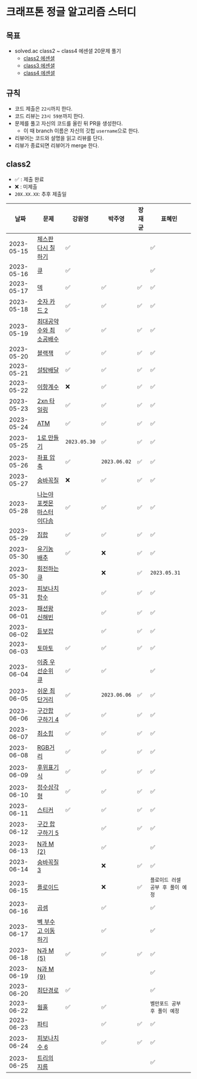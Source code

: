 # 크래프톤 정글 알고리즘 스터디

## 목표

- solved.ac class2 ~ class4 에센셜 20문제 풀기
  - [class2 에센셜](https://solved.ac/class/2e)
  - [class3 에센셜](https://solved.ac/class/3e)
  - [class4 에센셜](https://solved.ac/class/4e)

## 규칙

- 코드 제출은 `22시`까지 한다.
- 코드 리뷰는 `23시 59분`까지 한다.
- 문제를 풀고 자신의 코드를 올린 뒤 PR을 생성한다.
  - 이 때 branch 이름은 자신의 깃헙 `username`으로 한다.
- 리뷰어는 코드와 설명을 읽고 리뷰를 단다.
- 리뷰가 종료되면 리뷰어가 merge 한다.

## class2

- ✅ : 제출 완료
- ❌ : 미제출
- `20X.XX.XX`: 추후 제출일

| 날짜       | 문제                                                                | 강원영       | 박주영       | 장재균 | 표혜민                            |
| ---------- | ------------------------------------------------------------------- | ------------ | ------------ | ------ | --------------------------------- |
| 2023-05-15 | [체스판 다시 칠하기](https://www.acmicpc.net/problem/1018)          | ✅           |              |        | ✅                                |
| 2023-05-16 | [큐](https://www.acmicpc.net/problem/10845)                         | ✅           |              |        | ✅                                |
| 2023-05-17 | [덱](https://www.acmicpc.net/problem/10866)                         | ✅           | ✅           | ✅     | ✅                                |
| 2023-05-18 | [숫자 카드 2](https://www.acmicpc.net/problem/10816)                | ✅           | ✅           | ✅     | ✅                                |
| 2023-05-19 | [최대공약수와 최소공배수](https://www.acmicpc.net/problem/2609)     | ✅           | ✅           | ✅     | ✅                                |
| 2023-05-20 | [블랙잭](https://www.acmicpc.net/problem/2798)                      | ✅           | ✅           | ✅     | ✅                                |
| 2023-05-21 | [설탕배달](https://www.acmicpc.net/problem/2839)                    | ✅           | ✅           | ✅     | ✅                                |
| 2023-05-22 | [이항계수](https://www.acmicpc.net/problem/11050)                   | ❌           | ✅           | ✅     | ✅                                |
| 2023-05-23 | [2xn 타일링](https://www.acmicpc.net/problem/11726)                 | ✅           | ✅           | ✅     | ✅                                |
| 2023-05-24 | [ATM](https://www.acmicpc.net/problem/11399)                        | ✅           | ✅           | ✅     | ✅                                |
| 2023-05-25 | [1로 만들기](https://www.acmicpc.net/problem/1463)                  | `2023.05.30` | ✅           | ✅     | ✅                                |
| 2023-05-26 | [좌표 압축](https://www.acmicpc.net/problem/18870)                  | ✅           | `2023.06.02` | ✅     | ✅                                |
| 2023-05-27 | [숨바꼭질](https://www.acmicpc.net/problem/1697)                    | ❌           | ✅           | ✅     | ✅                                |
| 2023-05-28 | [나는야 포켓몬 마스터 이다솜](https://www.acmicpc.net/problem/1620) | ✅           | ✅           | ✅     | ✅                                |
| 2023-05-29 | [집합](https://www.acmicpc.net/problem/11723)                       | ✅           | ✅           | ✅     | ✅                                |
| 2023-05-30 | [유기농 배추](https://www.acmicpc.net/problem/1012)                 | ✅           | ❌           | ✅     | ✅                                |
| 2023-05-30 | [회전하는 큐](https://www.acmicpc.net/problem/1021)                 |              | ❌           | ✅     | `2023.05.31`                      |
| 2023-05-31 | [피보나치 함수](https://www.acmicpc.net/problem/1003)               |              | ✅           | ✅     | ✅                                |
| 2023-06-01 | [패션왕 신해빈](https://www.acmicpc.net/problem/9375)               |              | ✅           | ✅     | ✅                                |
| 2023-06-02 | [듣보잡](https://www.acmicpc.net/problem/1764)                      |              | ✅           | ✅     | ✅                                |
| 2023-06-03 | [토마토](https://www.acmicpc.net/problem/7576)                      | ✅           | ✅           | ✅     | ✅                                |
| 2023-06-04 | [이중 우선순위 큐](https://www.acmicpc.net/problem/7662)            | ✅           | ✅           |        | ✅                                |
| 2023-06-05 | [쉬운 최단거리](https://www.acmicpc.net/problem/14940)              | ✅           | `2023.06.06` | ✅     | ✅                                |
| 2023-06-06 | [구간합 구하기 4](https://www.acmicpc.net/problem/11659)            | ✅           | ✅           | ✅     | ✅                                |
| 2023-06-07 | [최소힙 ](https://www.acmicpc.net/problem/1927)                     | ✅           | ✅           | ✅     | ✅                                |
| 2023-06-08 | [RGB거리](https://www.acmicpc.net/problem/1149)                     | ✅           | ✅           | ✅     | ✅                                |
| 2023-06-09 | [후위표기식](https://www.acmicpc.net/problem/1918)                  | ✅           | ✅           | ✅     | ✅                                |
| 2023-06-10 | [정수삼각형](https://www.acmicpc.net/problem/1932)                  | ✅           | ✅           | ✅     | ✅                                |
| 2023-06-11 | [스티커](https://www.acmicpc.net/problem/1932)                      | ✅           | ✅           | ✅     | ✅                                |
| 2023-06-12 | [구간 합 구하기 5](https://www.acmicpc.net/problem/11660)           |              | ✅           | ✅     | ✅                                |
| 2023-06-13 | [N과 M (2)](https://www.acmicpc.net/problem/15650)                  |              | ✅           |        | ✅                                |
| 2023-06-14 | [숨바꼭질 3](https://www.acmicpc.net/problem/13549)                 |              | ❌           | ✅     | ✅                                |
| 2023-06-15 | [플로이드](https://www.acmicpc.net/problem/11404)                   |              | ❌           | ✅     | `플로이드 러셀 공부 후 풀이 예정` |
| 2023-06-16 | [곱셈](https://www.acmicpc.net/problem/1629)                        |              | ✅           |        | ✅                                |
| 2023-06-17 | [벽 부수고 이동하기](https://www.acmicpc.net/problem/2206)          |              | ✅           |        | ✅                                |
| 2023-06-18 | [N과 M (5)](https://www.acmicpc.net/problem/15654)                  | ✅           | ✅           | ✅     | ✅                                |
| 2023-06-19 | [N과 M (9)](https://www.acmicpc.net/problem/15654)                  |              |              |        | ✅                                |
| 2023-06-20 | [최단경로](https://www.acmicpc.net/problem/1753)                    | ✅           |              |        | ✅                                |
| 2023-06-22 | [웜홀](https://www.acmicpc.net/problem/1865)                        | ✅           | ✅           |        | `벨만포드 공부 후 풀이 예정`      |
| 2023-06-23 | [파티](https://www.acmicpc.net/problem/1238)                        |              | ✅           | ✅     | ✅                                |
| 2023-06-24 | [피보나치 수 6](https://www.acmicpc.net/problem/11444)              |              | ✅           | ✅     | ✅                                |
| 2023-06-25 | [트리의 지름](https://www.acmicpc.net/problem/1167)                 |              |              |        | ✅                                |

